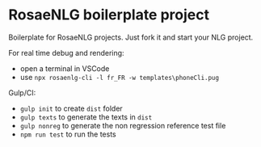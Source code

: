 # RosaeNLG boilerplate project

Boilerplate for RosaeNLG projects.
Just fork it and start your NLG project.

For real time debug and rendering:

- open a terminal in VSCode
- use `npx rosaenlg-cli -l fr_FR -w templates\phoneCli.pug`


Gulp/CI:

- `gulp init` to create `dist` folder
- `gulp texts` to generate the texts in `dist`
- `gulp nonreg` to generate the non regression reference test file
- `npm run test` to run the tests
